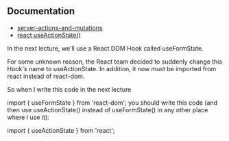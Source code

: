 ## Documentation

- [server-actions-and-mutations](https://nextjs.org/docs/app/building-your-application/data-fetching/server-actions-and-mutations)
- [react useActionState()](https://react.dev/reference/react/useActionState)

In the next lecture, we'll use a React DOM Hook called useFormState.

For some unknown reason, the React team decided to suddenly change this Hook's name to useActionState. In addition, it now must be imported from react instead of react-dom.

So when I write this code in the next lecture

import { useFormState } from 'react-dom';
you should write this code (and then use useActionState() instead of useFormState() in any other place where I use it):

import { useActionState } from 'react';
